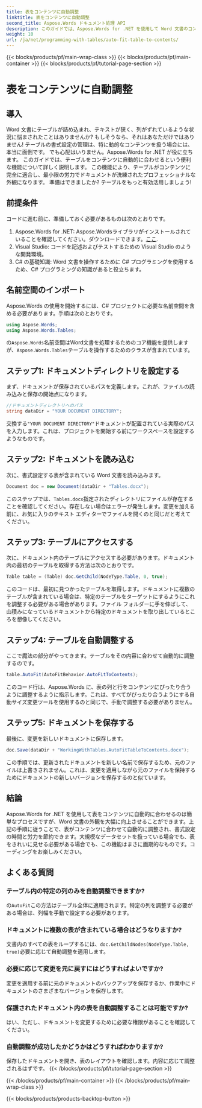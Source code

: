 ```yaml
---
title: 表をコンテンツに自動調整
linktitle: 表をコンテンツに自動調整
second_title: Aspose.Words ドキュメント処理 API
description: このガイドでは、Aspose.Words for .NET を使用して Word 文書のコンテンツにテーブルを自動的に合わせる方法を学習します。動的で整然とした文書の書式設定に最適です。
weight: 10
url: /ja/net/programming-with-tables/auto-fit-table-to-contents/
---
```


{{< blocks/products/pf/main-wrap-class >}}
{{< blocks/products/pf/main-container >}}
{{< blocks/products/pf/tutorial-page-section >}}

# 表をコンテンツに自動調整

## 導入

Word 文書にテーブルが詰め込まれ、テキストが狭く、列がずれているような状況に悩まされたことはありませんか? もしそうなら、それはあなただけではありません! テーブルの書式設定の管理は、特に動的なコンテンツを扱う場合には、本当に面倒です。 でも心配はいりません。Aspose.Words for .NET が役に立ちます。 このガイドでは、テーブルをコンテンツに自動的に合わせるという便利な機能について詳しく説明します。 この機能により、テーブルがコンテンツに完全に適合し、最小限の労力でドキュメントが洗練されたプロフェッショナルな外観になります。 準備はできましたか? テーブルをもっと有効活用しましょう!

## 前提条件

コードに進む前に、準備しておく必要があるものは次のとおりです。

1.  Aspose.Words for .NET: Aspose.Wordsライブラリがインストールされていることを確認してください。ダウンロードできます。[ここ](https://releases.aspose.com/words/net/).
2. Visual Studio: コードを記述およびテストするための Visual Studio のような開発環境。
3. C# の基礎知識: Word 文書を操作するために C# プログラミングを使用するため、C# プログラミングの知識があると役立ちます。

## 名前空間のインポート

Aspose.Words の使用を開始するには、C# プロジェクトに必要な名前空間を含める必要があります。手順は次のとおりです。

```csharp
using Aspose.Words;
using Aspose.Words.Tables;
```

の`Aspose.Words`名前空間はWord文書を処理するためのコア機能を提供しますが、`Aspose.Words.Tables`テーブルを操作するためのクラスが含まれています。

## ステップ1: ドキュメントディレクトリを設定する

まず、ドキュメントが保存されているパスを定義します。これが、ファイルの読み込みと保存の開始点になります。

```csharp
//ドキュメントディレクトリへのパス
string dataDir = "YOUR DOCUMENT DIRECTORY";
```

交換する`"YOUR DOCUMENT DIRECTORY"`ドキュメントが配置されている実際のパスを入力します。これは、プロジェクトを開始する前にワークスペースを設定するようなものです。

## ステップ2: ドキュメントを読み込む

次に、書式設定する表が含まれている Word 文書を読み込みます。

```csharp
Document doc = new Document(dataDir + "Tables.docx");
```

このステップでは、`Tables.docx`指定されたディレクトリにファイルが存在することを確認してください。存在しない場合はエラーが発生します。変更を加える前に、お気に入りのテキスト エディターでファイルを開くのと同じだと考えてください。

## ステップ3: テーブルにアクセスする

次に、ドキュメント内のテーブルにアクセスする必要があります。ドキュメント内の最初のテーブルを取得する方法は次のとおりです。

```csharp
Table table = (Table) doc.GetChild(NodeType.Table, 0, true);
```

このコードは、最初に見つかったテーブルを取得します。ドキュメントに複数のテーブルが含まれている場合は、特定のテーブルをターゲットにするようにこれを調整する必要がある場合があります。ファイル フォルダーに手を伸ばして、山積みになっているドキュメントから特定のドキュメントを取り出しているところを想像してください。

## ステップ4: テーブルを自動調整する

ここで魔法の部分がやってきます。テーブルをその内容に合わせて自動的に調整するのです。

```csharp
table.AutoFit(AutoFitBehavior.AutoFitToContents);
```

このコード行は、Aspose.Words に、表の列と行をコンテンツにぴったり合うように調整するように指示します。これは、すべてがぴったり合うようにする自動サイズ変更ツールを使用するのと同じで、手動で調整する必要がありません。

## ステップ5: ドキュメントを保存する

最後に、変更を新しいドキュメントに保存します。

```csharp
doc.Save(dataDir + "WorkingWithTables.AutoFitTableToContents.docx");
```

この手順では、更新されたドキュメントを新しい名前で保存するため、元のファイルは上書きされません。これは、変更を適用しながら元のファイルを保持するためにドキュメントの新しいバージョンを保存するのと似ています。

## 結論

Aspose.Words for .NET を使用して表をコンテンツに自動的に合わせるのは簡単なプロセスですが、Word 文書の外観を大幅に向上させることができます。上記の手順に従うことで、表がコンテンツに合わせて自動的に調整され、書式設定の時間と労力を節約できます。大規模なデータセットを扱っている場合でも、表をきれいに見せる必要がある場合でも、この機能はまさに画期的なものです。コーディングをお楽しみください。

## よくある質問

### テーブル内の特定の列のみを自動調整できますか?
の`AutoFit`この方法はテーブル全体に適用されます。特定の列を調整する必要がある場合は、列幅を手動で設定する必要があります。

### ドキュメントに複数の表が含まれている場合はどうなりますか?
文書内のすべての表をループするには、`doc.GetChildNodes(NodeType.Table, true)`必要に応じて自動調整を適用します。

### 必要に応じて変更を元に戻すにはどうすればよいですか?
変更を適用する前に元のドキュメントのバックアップを保存するか、作業中にドキュメントのさまざまなバージョンを保存します。

### 保護されたドキュメント内の表を自動調整することは可能ですか?
はい、ただし、ドキュメントを変更するために必要な権限があることを確認してください。

### 自動調整が成功したかどうかはどうすればわかりますか?
保存したドキュメントを開き、表のレイアウトを確認します。内容に応じて調整されるはずです。
{{< /blocks/products/pf/tutorial-page-section >}}

{{< /blocks/products/pf/main-container >}}
{{< /blocks/products/pf/main-wrap-class >}}

{{< blocks/products/products-backtop-button >}}

